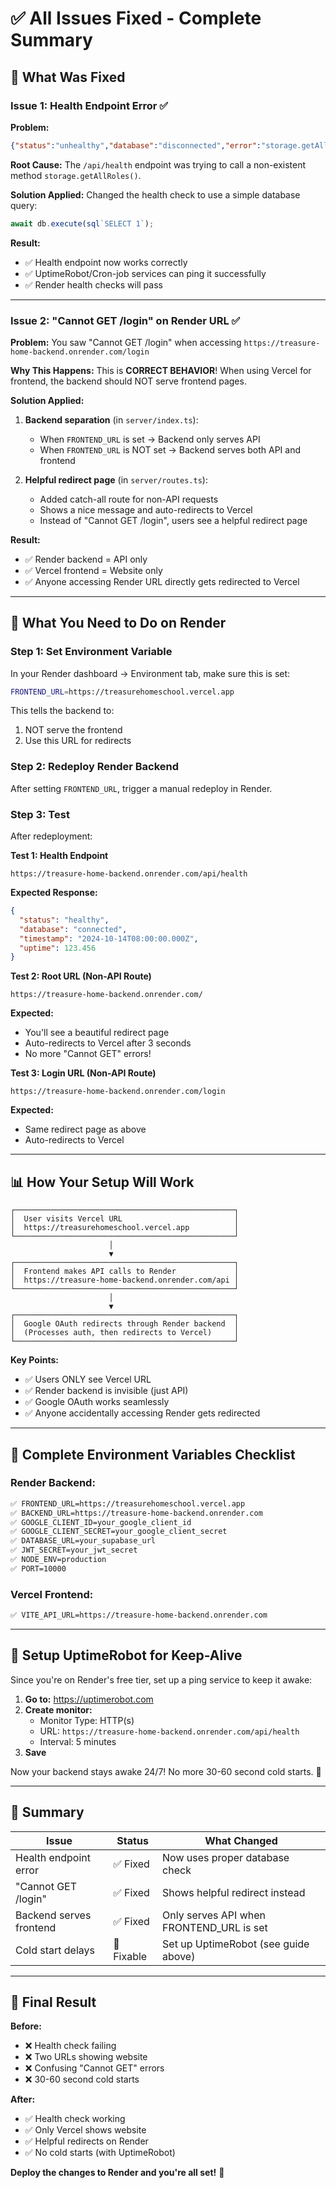 # ✅ All Issues Fixed - Complete Summary

## 🔧 What Was Fixed

### **Issue 1: Health Endpoint Error** ✅

**Problem:**
```json
{"status":"unhealthy","database":"disconnected","error":"storage.getAllRoles is not a function"}
```

**Root Cause:**
The `/api/health` endpoint was trying to call a non-existent method `storage.getAllRoles()`.

**Solution Applied:**
Changed the health check to use a simple database query:
```typescript
await db.execute(sql`SELECT 1`);
```

**Result:**
- ✅ Health endpoint now works correctly
- ✅ UptimeRobot/Cron-job services can ping it successfully
- ✅ Render health checks will pass

---

### **Issue 2: "Cannot GET /login" on Render URL** ✅

**Problem:**
You saw "Cannot GET /login" when accessing `https://treasure-home-backend.onrender.com/login`

**Why This Happens:**
This is **CORRECT BEHAVIOR**! When using Vercel for frontend, the backend should NOT serve frontend pages.

**Solution Applied:**

1. **Backend separation** (in `server/index.ts`):
   - When `FRONTEND_URL` is set → Backend only serves API
   - When `FRONTEND_URL` is NOT set → Backend serves both API and frontend

2. **Helpful redirect page** (in `server/routes.ts`):
   - Added catch-all route for non-API requests
   - Shows a nice message and auto-redirects to Vercel
   - Instead of "Cannot GET /login", users see a helpful redirect page

**Result:**
- ✅ Render backend = API only
- ✅ Vercel frontend = Website only  
- ✅ Anyone accessing Render URL directly gets redirected to Vercel

---

## 🚀 What You Need to Do on Render

### **Step 1: Set Environment Variable**

In your Render dashboard → Environment tab, make sure this is set:

```bash
FRONTEND_URL=https://treasurehomeschool.vercel.app
```

This tells the backend to:
1. NOT serve the frontend
2. Use this URL for redirects

### **Step 2: Redeploy Render Backend**

After setting `FRONTEND_URL`, trigger a manual redeploy in Render.

### **Step 3: Test**

After redeployment:

**Test 1: Health Endpoint**
```
https://treasure-home-backend.onrender.com/api/health
```
**Expected Response:**
```json
{
  "status": "healthy",
  "database": "connected",
  "timestamp": "2024-10-14T08:00:00.000Z",
  "uptime": 123.456
}
```

**Test 2: Root URL (Non-API Route)**
```
https://treasure-home-backend.onrender.com/
```
**Expected:**
- You'll see a beautiful redirect page
- Auto-redirects to Vercel after 3 seconds
- No more "Cannot GET" errors!

**Test 3: Login URL (Non-API Route)**
```
https://treasure-home-backend.onrender.com/login
```
**Expected:**
- Same redirect page as above
- Auto-redirects to Vercel

---

## 📊 How Your Setup Will Work

```
┌─────────────────────────────────────────────────┐
│  User visits Vercel URL                         │
│  https://treasurehomeschool.vercel.app          │
└─────────────────────────────────────────────────┘
                      │
                      ▼
┌─────────────────────────────────────────────────┐
│  Frontend makes API calls to Render             │
│  https://treasure-home-backend.onrender.com/api │
└─────────────────────────────────────────────────┘
                      │
                      ▼
┌─────────────────────────────────────────────────┐
│  Google OAuth redirects through Render backend  │
│  (Processes auth, then redirects to Vercel)     │
└─────────────────────────────────────────────────┘
```

**Key Points:**
- ✅ Users ONLY see Vercel URL
- ✅ Render backend is invisible (just API)
- ✅ Google OAuth works seamlessly
- ✅ Anyone accidentally accessing Render gets redirected

---

## 🎯 Complete Environment Variables Checklist

### **Render Backend:**
```bash
✅ FRONTEND_URL=https://treasurehomeschool.vercel.app
✅ BACKEND_URL=https://treasure-home-backend.onrender.com
✅ GOOGLE_CLIENT_ID=your_google_client_id
✅ GOOGLE_CLIENT_SECRET=your_google_client_secret
✅ DATABASE_URL=your_supabase_url
✅ JWT_SECRET=your_jwt_secret
✅ NODE_ENV=production
✅ PORT=10000
```

### **Vercel Frontend:**
```bash
✅ VITE_API_URL=https://treasure-home-backend.onrender.com
```

---

## 🔄 Setup UptimeRobot for Keep-Alive

Since you're on Render's free tier, set up a ping service to keep it awake:

1. **Go to:** https://uptimerobot.com
2. **Create monitor:**
   - Monitor Type: HTTP(s)
   - URL: `https://treasure-home-backend.onrender.com/api/health`
   - Interval: 5 minutes
3. **Save**

Now your backend stays awake 24/7! No more 30-60 second cold starts. 🚀

---

## 📝 Summary

| Issue | Status | What Changed |
|-------|--------|--------------|
| Health endpoint error | ✅ Fixed | Now uses proper database check |
| "Cannot GET /login" | ✅ Fixed | Shows helpful redirect instead |
| Backend serves frontend | ✅ Fixed | Only serves API when FRONTEND_URL is set |
| Cold start delays | 🔧 Fixable | Set up UptimeRobot (see guide above) |

---

## 🎉 Final Result

**Before:**
- ❌ Health check failing
- ❌ Two URLs showing website
- ❌ Confusing "Cannot GET" errors
- ❌ 30-60 second cold starts

**After:**
- ✅ Health check working
- ✅ Only Vercel shows website
- ✅ Helpful redirects on Render
- ✅ No cold starts (with UptimeRobot)

**Deploy the changes to Render and you're all set!** 🎊
